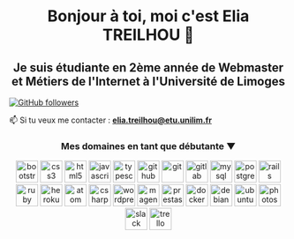 <h1 align="center">Bonjour à toi, moi c'est Elia TREILHOU 👋 </h1>

<h2 align="center">Je suis étudiante en 2ème année de Webmaster et Métiers de l'Internet à l'Université de Limoges</h2>

<a target="_blank" rel="noopener noreferrer" href="https://img.shields.io/github/followers/EliaTREILHOU.svg?style=social&label=Follow&maxAge=2592000"><img src="https://img.shields.io/github/followers/EliaTREILHOU.svg?style=social&label=Follow&maxAge=2592000" alt="GitHub followers" data-canonical-src="https://github.com/EliaTREILHOU?tab=followers" style="max-width:100%;"></a>
  
📫 Si tu veux me contacter : **elia.treilhou@etu.unilim.fr**

<h3 align="center"> Mes domaines en tant que débutante  ▼ </h3>
<p align="center"><img src="https://devicons.github.io/devicon/devicon.git/icons/bootstrap/bootstrap-plain.svg" alt="bootstrap" width="40" height="40"/> 
  <img src="https://devicons.github.io/devicon/devicon.git/icons/css3/css3-original-wordmark.svg" alt="css3" width="40" height="40"/> 
  <img src="https://devicons.github.io/devicon/devicon.git/icons/html5/html5-original-wordmark.svg" alt="html5" width="40" height="40"/> 
  <img src="https://devicons.github.io/devicon/devicon.git/icons/javascript/javascript-original.svg" alt="javascript" width="40" height="40"/>
  <img src="https://devicons.github.io/devicon/devicon.git/icons/typescript/typescript-original-wordmark.svg" alt="typescript" width="40" height="40"/>
  <img src="https://devicons.github.io/devicon/devicon.git/icons/github/github-original.svg" alt="github" width="40" height="40"/>
  <img src="https://devicons.github.io/devicon/devicon.git/icons/git/git-original-wordmark.svg" alt="git" width="40" height="40"/>
  <img src="https://devicons.github.io/devicon/devicon.git/icons/gitlab/gitlab-original-wordmark.svg" alt="gitlab" width="40" height="40"/>
  <img src="https://devicons.github.io/devicon/devicon.git/icons/mysql/mysql-original-wordmark.svg" alt="mysql" width="40" height="40"/> 
  <img src="https://devicons.github.io/devicon/devicon.git/icons/postgresql/postgresql-original-wordmark.svg" alt="postgresql" width="40" height="40"/> 
  <img src="https://devicons.github.io/devicon/devicon.git/icons/rails/rails-original-wordmark.svg" alt="rails" width="40" height="40"/> 
  <img src="https://devicons.github.io/devicon/devicon.git/icons/ruby/ruby-original-wordmark.svg" alt="ruby" width="40" height="40"/>
  <img src="https://devicons.github.io/devicon/devicon.git/icons/heroku/heroku-original-wordmark.svg" alt="heroku" width="40" height="40"/>
  <img src="https://devicons.github.io/devicon/devicon.git/icons/atom/atom-original-wordmark.svg" alt="atom" width="40" height="40"/>
  <img src="https://devicons.github.io/devicon/devicon.git/icons/csharp/csharp-original-wordmark.svg" alt="csharp" width="40" height="40"/>
  <img src="https://devicons.github.io/devicon/devicon.git/icons/wordpress/wordpress-original-wordmark.svg" alt="wordpress" width="40" height="40"/>
  <img src="https://devicons.github.io/devicon/devicon.git/icons/magento/magento-original-wordmark.svg" alt="magento" width="40" height="40"/>
  <img src="https://devicons.github.io/devicon/devicon.git/icons/prestashop/prestashop-original-wordmark.svg" alt="prestashop" width="40" height="40"/>
  <img src="https://devicons.github.io/devicon/devicon.git/icons/docker/docker-original-wordmark.svg" alt="docker" width="40" height="40"/>
  <img src="https://devicons.github.io/devicon/devicon.git/icons/debian/debian-original-wordmark.svg" alt="debian" width="40" height="40"/>
  <img src="https://devicons.github.io/devicon/devicon.git/icons/ubuntu/ubuntu-original-wordmark.svg" alt="ubuntu" width="40" height="40"/>
  <img src="https://devicons.github.io/devicon/devicon.git/icons/photoshop/photoshop-original-wordmark.svg" alt="photoshop" width="40" height="40"/>
  <img src="https://devicons.github.io/devicon/devicon.git/icons/slack/slack-original-wordmark.svg" alt="slack" width="40" height="40"/>
  <img src="https://devicons.github.io/devicon/devicon.git/icons/ruby/trello-original-wordmark.svg" alt="trello" width="40" height="40"/></p>

<p align="center">
  <a href="https://github.com/EliaTREIILHOU"></a>
</p>
